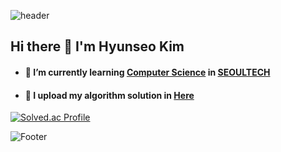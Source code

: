 ![header](https://capsule-render.vercel.app/api?type=waving&color=0:74eeb1,100:193549&height=230&width=100%&section=header&text=HyunSeo&fontSize=70&fontColor=e683d8&animation=fadeIn)
## Hi there 👋 I'm Hyunseo Kim

- #### 🌱 I’m currently learning [Computer Science](https://computer.seoultech.ac.kr/) in [SEOULTECH](https://en.seoultech.ac.kr/)

- #### 🤔 I upload my algorithm solution in [Here](https://github.com/kim001hs/Solved_Algorithm)
<!--
**kim001hs/kim001hs** is a ✨ _special_ ✨ repository because its `README.md` (this file) appears on your GitHub profile.

Here are some ideas to get you started:

- 🔭 I’m currently working on ...
- 🌱 I’m currently learning [Computer Science](https://computer.seoultech.ac.kr/) in [SEOULTECH](https://en.seoultech.ac.kr/)
- 👯 I’m looking to collaborate on ...
- 🤔 I’m looking for help with ...
- 💬 Ask me about ...
- 📫 How to reach me: ...
- 😄 Pronouns: ...
- ⚡ Fun fact: ...
-->
[![Solved.ac Profile](http://mazassumnida.wtf/api/v2/generate_badge?boj=kim001hs)](https://solved.ac/kim001hs/)


![Footer](https://capsule-render.vercel.app/api?type=waving&color=0:74eeb1,100:193549&height=100&section=footer)
